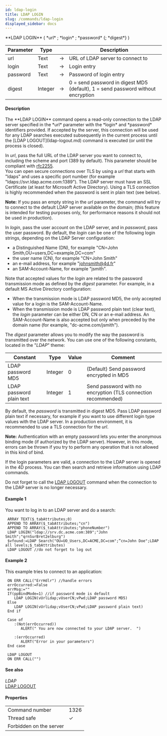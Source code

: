 ```yaml
---
id: ldap-login
title: LDAP LOGIN
slug: /commands/ldap-login
displayed_sidebar: docs
---
```


<!--REF #_command_.LDAP LOGIN.Syntax-->**LDAP LOGIN** ( *url* ; *login* ; *password* {; *digest*} )<!-- END REF-->
<!--REF #_command_.LDAP LOGIN.Params-->
| Parameter | Type |  | Description |
| --- | --- | --- | --- |
| url | Text | &#8594;  | URL of LDAP server to connect to |
| login | Text | &#8594;  | Login entry |
| password | Text | &#8594;  | Password of login entry |
| digest | Integer | &#8594;  | 0 = send password in digest MD5 (default), 1 = send password without encryption |

<!-- END REF-->

#### Description 

<!--REF #_command_.LDAP LOGIN.Summary-->The **LDAP LOGIN** command opens a read-only connection to the LDAP server specified in the *url* parameter with the *login* and *password* identifiers provided.<!-- END REF--> If accepted by the server, this connection will be used for any LDAP searches executed subsequently in the current process until the [LDAP LOGOUT](ldap-logout.md) command is executed (or until the process is closed). 

In *url*, pass the full URL of the LDAP server you want to connect to, including the scheme and port (389 by default). This parameter should be compliant with [rfc2255](https://www.ietf.org/rfc/rfc2255.txt).   
You can open secure connections over TLS by using a *url* that starts with "ldaps" and uses a specific port number (for example "ldaps://svr.ldap.acme.com:1389"). The LDAP server must have an SSL Certificate (at least for Microsoft Active Directory). Using a TLS connection is highly recommended when the password is sent in plain text (see below).

**Note:** If you pass an empty string in the *url* parameter, the command will try to connect to the default LDAP server available on the domain; (this feature is intended for testing purposes only, for performance reasons it should not be used in production). 

In *login*, pass the user account on the LDAP server, and in *password*, pass the user password. By default, the *login* can be one of the following login strings, depending on the LDAP Server configuration:

* a Distinguished Name (DN), for example "CN=John Smith,OU=users,DC=example,DC=com"
* the user name (CN), for example "CN=John Smith"
* an e-mail address, for example "johnsmith@4d.fr"
* an SAM-Account-Name, for example "jsmith".

Note that accepted values for the *login* are related to the password transmission mode as defined by the *digest* parameter. For example, in a default MS Active Directory configuration:

* When the transmission mode is LDAP password MD5, the only accepted value for a login is the SAM-Account-Name.
* When the transmission mode is LDAP password plain text (clear text), the *login* parameter can be either DN, CN or an e-mail address. An SAM-Account-Name is also accepted but only when preceded by the domain name (for example, "dc-acme.com/jsmith").

The *digest* parameter allows you to modify the way the password is transmitted over the network. You can use one of the following constants, located in the "*LDAP*" theme:

| Constant                 | Type    | Value | Comment                                                       |
| ------------------------ | ------- | ----- | ------------------------------------------------------------- |
| LDAP password MD5        | Integer | 0     | (Default) Send password encrypted in MD5                      |
| LDAP password plain text | Integer | 1     | Send password with no encryption (TLS connection recommended) |

By default, the *password* is transmitted in digest MD5\. Pass LDAP password plain text if necessary, for example if you want to use different login type values with the LDAP server. In a production environment, it is recommended to use a TLS connection for the *url*. 

**Note:** Authentication with an empty password lets you enter the anonymous binding mode (if authorized by the LDAP server). However, in this mode, errors can be thrown if you try to perform any operation that is not allowed in this kind of bind.

If the login parameters are valid, a connection to the LDAP server is opened in the 4D process. You can then search and retrieve information using LDAP commands.

Do not forget to call the [LDAP LOGOUT](ldap-logout.md) command when the connection to the LDAP server is no longer necessary. 

#### Example 1 

You want to log in to an LDAP server and do a search:

```4d
 ARRAY TEXT($_tabAttributes;0)
 APPEND TO ARRAY($_tabAttributes;"cn")
 APPEND TO ARRAY($_tabAttributes;"phoneNumber")
 LDAP LOGIN("ldap://srv.dc.acme.com:389";"John Smith";"qrnSurBret2elburg")
 $vfound:=LDAP Search("OU=UO_Users,DC=ACME,DC=com";”cn=John Doe";LDAP all levels;$_tabAttributes)
 LDAP LOGOUT //do not forget to log out
```

#### Example 2 

This example tries to connect to an application:

```4d
 ON ERR CALL("ErrHdlr") //handle errors
 errOccurred:=False
 errMsg:=""
 If(ppBindMode=1) //if password mode is default
    LDAP LOGIN(vUrlLdap;vUserCN;vPwd;LDAP password MD5)
 Else
    LDAP LOGIN(vUrlLdap;vUserCN;vPwd;LDAP password plain text)
 End if
 
 Case of
    :(Not(errOccurred))
       ALERT(" You are now connected to your LDAP server.  ")
 
    :(errOccurred)
       ALERT("Error in your parameters")
 End case
 
 LDAP LOGOUT
 ON ERR CALL("")
```

#### See also 

*LDAP*  
[LDAP LOGOUT](ldap-logout.md)  

#### Properties
|  |  |
| --- | --- |
| Command number | 1326 |
| Thread safe | &check; |
| Forbidden on the server ||


